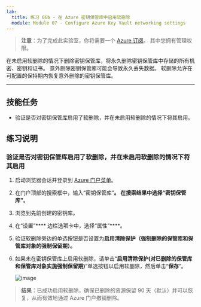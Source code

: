 ```yaml
---
lab:
  title: 练习 06b - 在 Azure 密钥保管库中启用软删除
  module: Module 07 - Configure Azure Key Vault networking settings
---
```



>**注意**：为了完成此实验室，你将需要一个 [Azure 订阅](https://azure.microsoft.com/en-us/free/?azure-portal=true)。 其中您拥有管理权限。 


在未启用软删除的情况下删除密钥保管库，将永久删除密钥保管库中存储的所有机密、密钥和证书。 意外删除密钥保管库可能会导致永久丢失数据。 软删除允许在可配置的保持期内恢复意外删除的密钥保管库。

---

## 技能任务

- 验证是否对密钥保管库启用了软删除，并在未启用软删除的情况下将其启用。

## 练习说明 

### 验证是否对密钥保管库启用了软删除，并在未启用软删除的情况下将其启用

1. 启动浏览器会话并登录到 [Azure 门户菜单](https://portal.azure.com/)。
  
2. 在门户顶部的搜索框中，输入“密钥保管库”****。 在搜索结果中选择“密钥保管库”****。
   
3. 浏览到先前创建的密钥库。

4. 在“设置”**** 边栏选项卡中，选择“属性”****。

5. 验证软删除旁边的单选按钮是否设置为**启用清除保护（强制删除的保管库和保管库对象的强制保留期）。**

6. 如果未在密钥保管库上启用软删除，请单击“**启用清除保护(对已删除的保管库和保管库对象实施强制保留期)**”单选按钮以启用软删除，然后单击“**保存**”。

   ![image](https://github.com/user-attachments/assets/8cc1d810-5a15-43fb-9dd8-1484af65897e)

> **结果**：已成功启用软删除，确保已删除的资源保留 90 天（默认）并可以恢复，从而有效地通过 Azure 门户撤销删除。
